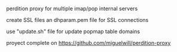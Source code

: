 perdition proxy for multiple imap/pop internal servers

create SSL files an dhparam.pem file for SSL connections

use "update.sh" file for update popmap table domains

proyect complete on https://github.com/miguelwill/perdition-proxy
